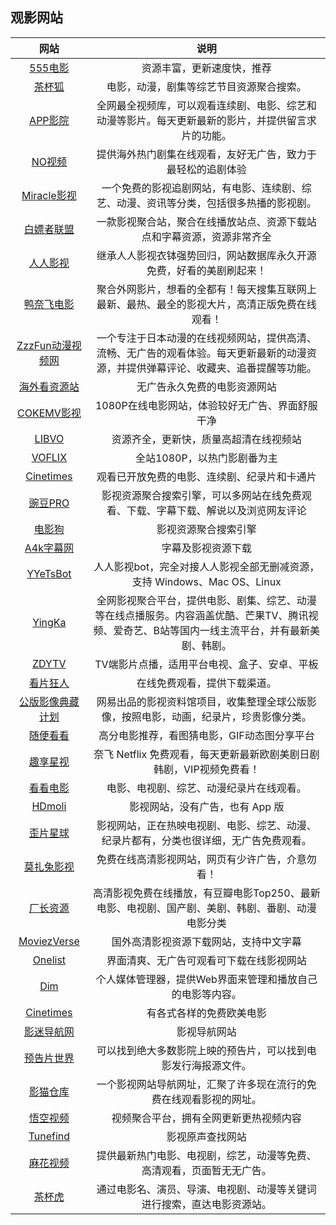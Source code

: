 ## 观影网站

|网站|说明|
|:---:|:---:|
|[555电影](https://555dy.com)|资源丰富，更新速度快，推荐|
|[茶杯狐](https://cupfox.app/)|电影，动漫，剧集等综艺节目资源聚合搜索。|
|[APP影院](https://www.appmovie.cc/)|全网最全视频库，可以观看连续剧、电影、综艺和动漫等影片。每天更新最新的影片，并提供留言求片的功能。|
|[NO视频](https://www.novipnoad.com/)|提供海外热门剧集在线观看，友好无广告，致力于最轻松的追剧体验|
|[Miracle影视](https://www.fzl.asia/)|一个免费的影视追剧网站，有电影、连续剧、综艺、动漫、资讯等分类，包括很多热播的影视剧。|
|[白嫖者联盟](https://www.bpzhe.com/)|一款影视聚合站，聚合在线播放站点、资源下载站点和字幕资源，资源非常齐全|
|[人人影视](https://yyets.dmesg.app/search)|继承人人影视衣钵强势回归，网站数据库永久开源免费，好看的美剧刷起来！|
|[鸭奈飞电影](https://yanetflix.com/#)|聚合外网影片，想看的全都有！每天搜集互联网上最新、最热、最全的影视大片，高清正版免费在线观看！|
|[ZzzFun动漫视频网](http://www.zzzfun.com/)|一个专注于日本动漫的在线视频网站，提供高清、流畅、无广告的观看体验。每天更新最新的动漫资源，并提供弹幕评论、收藏夹、追番提醒等功能。|
|[海外看资源站](https://haiwaikan.com/)|无广告永久免费的电影资源网站|
|[COKEMV影视](https://cokemv.me/)|1080P在线电影网站，体验较好无广告、界面舒服干净|
|[LIBVO](https://www.libvio.me/)|资源齐全，更新快，质量高超清在线视频站|
|[VOFLIX](https://www.voflix.com/)|全站1080P，以热门影剧番为主|
|[Cinetimes](https://cinetimes.org/en/)|观看已开放免费的电影、连续剧、纪录片和卡通片|
|[豌豆PRO](https://www.wandou.pro/)|影视资源聚合搜索引擎，可以多网站在线免费观看、下载、字幕下载、解说以及浏览网友评论|
|[电影狗](https://www.dianyinggou.com/)|影视资源聚合搜索引擎|
|[A4k字幕网](https://www.a4k.net/)|字幕及影视资源下载|
|[YYeTsBot](https://yyets.dmesg.app/home)|人人影视bot，完全对接人人影视全部无删减资源，支持 Windows、Mac OS、Linux|
|[YingKa](https://www.yingka.tv/)|全网影视聚合平台，提供电影、剧集、综艺、动漫等在线点播服务。内容涵盖优酷、芒果TV、腾讯视频、爱奇艺、B站等国内一线主流平台，并有最新美剧、韩剧。|
|[ZDYTV](http://zdytv.vip/)|TV端影片点播，适用平台电视、盒子、安卓、平板|
|[看片狂人](https://www.kpkuang.de/)|在线免费观看，提供下载渠道。|
|[公版影像典藏计划](https://public.163.com/#/)|网易出品的影视资料馆项目，收集整理全球公版影像，按照电影，动画，纪录片，珍贵影像分类。|
|[随便看看](https://www.sbkk.me/)|高分电影推荐，看图猜电影，GIF动态图分享平台|
|[趣享星视](https://www.quxw.net/)|奈飞 Netflix 免费观看，每天更新最新欧剧美剧日剧韩剧，VIP视频免费看！|
|[看看电影](https://kkmov.ml/)|电影、电视剧、综艺、动漫纪录片在线观看。|
|[HDmoli](https://www.hdmoli.com/)|影视网站，没有广告，也有 App 版|
|[歪片星球](https://waipian7.com/)|影视网站，正在热映电视剧、电影、综艺、动漫、纪录片都有，分类也很详细，无广告免费观看。|
|[莫扎兔影视](https://www.mozhatu.com/)|免费在线高清影视网站，网页有少许广告，介意勿看！|
|[厂长资源](https://www.czspp.com/)|高清影视免费在线播放，有豆瓣电影Top250、最新电影、电视剧、国产剧、美剧、韩剧、番剧、动漫电影分类|
|[MoviezVerse](https://moviezverse.net/)|国外高清影视资源下载网站，支持中文字幕|
|[Onelist](https://onelist.top/)|界面清爽、无广告可观看可下载在线影视网站|
|[Dim](https://github.com/Dusk-Labs/dim)|个人媒体管理器，提供Web界面来管理和播放自己的电影等内容。|
|[Cinetimes](https://cinetimes.org/en/)|有各式各样的免费欧美电影|
|[影迷导航网](http://www.yingmi123.com/)|影视导航网站|
|[预告片世界](https://m.yugaopian.cn/)|可以找到绝大多数影院上映的预告片，可以找到电影发行海报源文件。|
|[影猫仓库](https://ymck.me/)|一个影视网站导航网址，汇聚了许多现在流行的免费在线观看影视的网址。|
|[悟空视频](https://wukongshipin.com/)|视频聚合平台，拥有全网更新更热视频内容|
|[Tunefind](https://www.tunefind.com/movies)|影视原声查找网站|
|[麻花视频](http://www.mhyyy.com/)|提供最新热门电影、电视剧，综艺，动漫等免费、高清观看，页面暂无无广告。|
|[茶杯虎](https://www.aisobb.com/)|通过电影名、演员、导演、电视剧、动漫等关键词进行搜索，直达电影资源站。|
